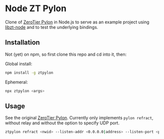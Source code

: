 # Node ZT Pylon

Clone of [ZeroTier Pylon](https://github.com/zerotier/pylon) in Node.js to serve as an example project using [libzt-node](https://github.com/janvanbouwel/libzt-node) and to test the underlying bindings.

## Installation

Not (yet) on npm, so first clone this repo and cd into it, then:

Global install:

```bash
npm install -g ztpylon
```

Ephemeral:

```bash
npx ztpylon <args>
```

## Usage

See the original [ZeroTier Pylon](https://github.com/zerotier/pylon). Currently only implements `pylon refract`, without relay and without the option to specify UDP port.

```bash
ztpylon refract <nwid> --listen-addr <0.0.0.0|address> --listen-port <port>
```
